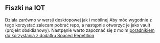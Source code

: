 ## Fiszki na IOT
Działa zarówno w wersji desktopowej jak i mobilnej
Aby móc wygodnie z tego korzystać zalecam pobrać repo, a następnie otworzyć je jako vault (projekt obsidianowy). Nastpęnie warto zapoznać się z moim [poradnikiem do korzystania z dodatku Spaced Repetition](./pobranie%20dodatku%20i%20korzystanie%20z%20fiszek.mp4)

